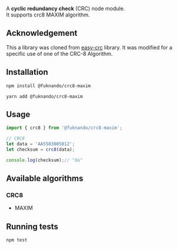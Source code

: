
A **cyclic redundancy check** (CRC) node module.  
It supports crc8 MAXIM algorithm.

## Acknowledgement

This a library was cloned from [easy-crc](https://github.com/Fabio286/easy-crc) library. It was modified for a specific use of one of the CRC-8 Algorithm.

## Installation

```bash
npm install @fuknando/crc8-maxim
```
```
yarn add @fuknando/crc8-maxim
```



## Usage

```js
import { crc8 } from '@fuknando/crc8-maxim';

// CRC8
let data = 'AA5503005012';
let checksum = crc8(data);

console.log(checksum);// "0a"
```

## Available algorithms

### CRC8

- MAXIM

## Running tests

```bash
npm test
```
